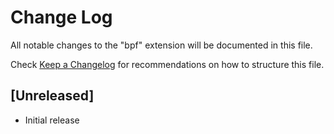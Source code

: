# Change Log

All notable changes to the "bpf" extension will be documented in this file.

Check [Keep a Changelog](http://keepachangelog.com/) for recommendations on how to structure this file.

## [Unreleased]

- Initial release